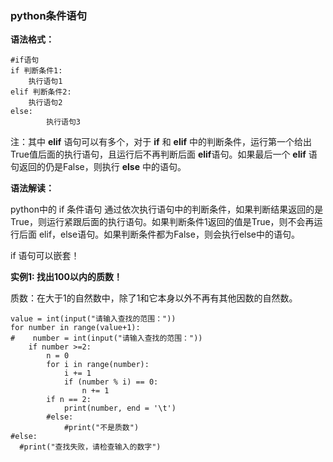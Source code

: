 
### python条件语句

**语法格式：**

```
#if语句
if 判断条件1:
  	执行语句1
elif 判断条件2:
  	执行语句2
else:
 		执行语句3  
```

注：其中 **elif** 语句可以有多个，对于 **if** 和 **elif** 中的判断条件，运行第一个给出True值后面的执行语句，且运行后不再判断后面 **elif**语句。如果最后一个 **elif** 语句返回的仍是False，则执行 **else** 中的语句。

**语法解读：**

python中的 if 条件语句 通过依次执行语句中的判断条件，如果判断结果返回的是True，则运行紧跟后面的执行语句。如果判断条件1返回的值是True，则不会再运行后面 elif，else语句。如果判断条件都为False，则会执行else中的语句。

if 语句可以嵌套！

**实例1: 找出100以内的质数！**

质数：在大于1的自然数中，除了1和它本身以外不再有其他因数的自然数。

```
value = int(input("请输入查找的范围："))
for number in range(value+1):
#    number = int(input("请输入查找的范围："))
    if number >=2:
        n = 0
        for i in range(number):
            i += 1
            if (number % i) == 0:
                n += 1
        if n == 2:
            print(number, end = '\t')
        #else:
            #print("不是质数")
#else:
  #print("查找失败，请检查输入的数字")
  
```



